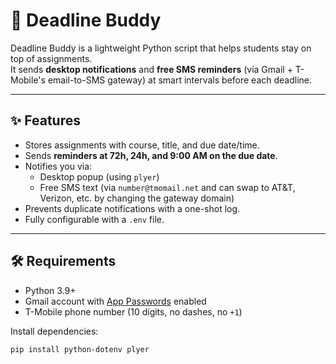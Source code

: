 # 📅 Deadline Buddy

Deadline Buddy is a lightweight Python script that helps students stay on top of assignments.  
It sends **desktop notifications** and **free SMS reminders** (via Gmail + T-Mobile's email-to-SMS gateway) at smart intervals before each deadline.

---

## ✨ Features

- Stores assignments with course, title, and due date/time.
- Sends **reminders at 72h, 24h, and 9:00 AM on the due date**.
- Notifies you via:
  - Desktop popup (using `plyer`)
  - Free SMS text (via `number@tmomail.net` and can swap to AT&T, Verizon, etc. by changing the gateway domain)
- Prevents duplicate notifications with a one-shot log.
- Fully configurable with a `.env` file.

---

## 🛠 Requirements

- Python 3.9+
- Gmail account with [App Passwords](https://myaccount.google.com/apppasswords) enabled
- T-Mobile phone number (10 digits, no dashes, no `+1`)

Install dependencies:

```bash
pip install python-dotenv plyer
```
